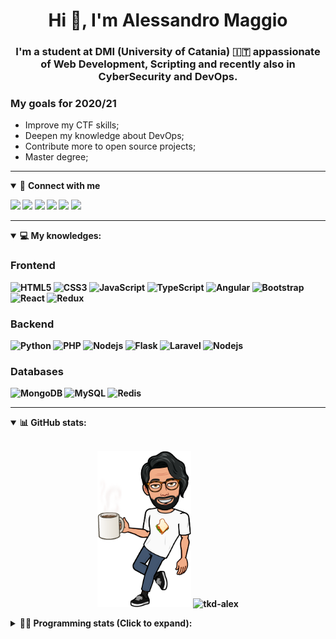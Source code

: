 <h1 align="center">Hi 👋, I'm Alessandro Maggio</h1>
<h3 align="center">I'm a student at DMI (University of Catania) 🇮🇹 appassionate of Web Development, Scripting and recently also in CyberSecurity and DevOps.</h3>

### My goals for 2020/21
- Improve my CTF skills;
- Deepen my knowledge about DevOps;
- Contribute more to open source projects;
- Master degree;

____

<details open>
<summary>🤝 <b>Connect with me<b></summary>

<p align = "center">

[<img src="https://img.shields.io/badge/twitter-1DA1F2.svg?&style=for-the-badge&logo=twitter&logoColor=white" />](https://twitter.com/TkdAxel)
[<img src ="https://img.shields.io/badge/portfolio-web-%23.svg?&style=for-the-badge&logo=&logoColor=white%22">](https://alessandromaggio.it/)
[<img src ="https://img.shields.io/badge/Telegram-1ca0f1.svg?&style=for-the-badge&logo=Telegram&logoColor=white%22&link=https://t.me/TkdAlex">](https://t.me/TkdAlex/)
[<img src="https://img.shields.io/badge/gmail-c14438.svg?&style=for-the-badge&logo=Gmail&logoColor=white&link=mailto:alex.tkd.alex@gmail.com"/>](mailto:alex.tkd.alex@gmail.com)
[<img src="https://img.shields.io/badge/linkedin-0077B5.svg?&style=for-the-badge&logo=linkedin&logoColor=white" />](https://www.linkedin.com/in/aalessandromaggio/)
[<img src = "https://img.shields.io/badge/instagram-E4405F.svg?&style=for-the-badge&logo=instagram&logoColor=white">](https://www.instagram.com/tkd_alex/)
<!--- [![Visits Badge](https://badges.pufler.dev/visits/tkd-alex/tkd-alex?style=for-the-badge&color=blue)](https://github.com/tkd-alex/tkd-alex) -->

</p>

</details>

---

<details open>
<summary>💻 <b>My knowledges</b>: </summary>

### Frontend
![HTML5](https://img.shields.io/badge/-HTML5-E34F26.svg?style=for-the-badge&logo=html5&logoColor=ffffff)
![CSS3](https://img.shields.io/badge/-CSS3-1572B6.svg?style=for-the-badge&logo=css3)
![JavaScript](https://img.shields.io/badge/-JavaScript-282C34?style=for-the-badge&logo=javascript)
![TypeScript](https://img.shields.io/badge/-TypeScript-007ACC?style=for-the-badge&logo=typescript)
![Angular](https://img.shields.io/badge/-Angular-DD0031?style=for-the-badge&logo=angular)
![Bootstrap](https://img.shields.io/badge/-Bootstrap-563D7C.svg?style=for-the-badge&logo=bootstrap)
![React](https://img.shields.io/badge/-React-282C34.svg?style=for-the-badge&logo=react&logoColor=ffffff)
![Redux](https://img.shields.io/badge/-Redux-764ABC.svg?style=for-the-badge&logo=redux)

### Backend
![Python](https://img.shields.io/badge/-Python-3776AB.svg?style=for-the-badge&logo=Python&logoColor=ffffff)
![PHP](https://img.shields.io/badge/-PHP-777BB4.svg?style=for-the-badge&logo=PHP&logoColor=ffffff)
![Nodejs](https://img.shields.io/badge/-Bash-4EAA25.svg?style=for-the-badge&logo=gnu-bash&logoColor=ffffff)
![Flask](https://img.shields.io/badge/-Flask-282C34.svg?style=for-the-badge&logo=flask)
![Laravel](https://img.shields.io/badge/-Laravel-FF2D20.svg?style=for-the-badge&logo=laravel&logoColor=ffffff)
![Nodejs](https://img.shields.io/badge/-Nodejs-339933.svg?style=for-the-badge&logo=Node.js&logoColor=ffffff)

### Databases
![MongoDB](https://img.shields.io/badge/-MongoDB-47A248?style=for-the-badge&logo=mongodb&logoColor=ffffff)
![MySQL](https://img.shields.io/badge/-MySQL-4479A1?style=for-the-badge&logo=mysql&logoColor=ffffff)
![Redis](https://img.shields.io/badge/-Redis-DC382D?style=for-the-badge&logo=Redis&logoColor=ffffff)

</details>

---

<details open>
 <summary>📊 <b>GitHub stats</b>: </summary>

<br>

<p align = "center">
    <img src="https://raw.githubusercontent.com/Tkd-Alex/tkd-alex/master/images/321517cd-ff68-41a7-b0d1-e765680568a7-8b6448d9-c944-4146-b633-adbdd25cb471-v1.png" height="250" />
    <img src="https://github-readme-stats.vercel.app/api?username=tkd-alex&show_icons=true&count_private=true&hide_border=true&line_height=25" alt="tkd-alex">
</p>

</design>

<details>
 <summary>👨‍💻 <b>Programming stats (Click to expand)</b>: </summary>
 
<!--START_SECTION:waka-->
**I'm an Early 🐤** 

```text
🌞 Morning    407 commits    █████░░░░░░░░░░░░░░░░░░░░   21.55% 
🌆 Daytime    758 commits    ██████████░░░░░░░░░░░░░░░   40.13% 
🌃 Evening    674 commits    █████████░░░░░░░░░░░░░░░░   35.68% 
🌙 Night      50 commits     ░░░░░░░░░░░░░░░░░░░░░░░░░   2.65%

```
📅 **I'm Most Productive on Wednesday** 

```text
Monday       308 commits    ████░░░░░░░░░░░░░░░░░░░░░   16.3% 
Tuesday      303 commits    ████░░░░░░░░░░░░░░░░░░░░░   16.04% 
Wednesday    346 commits    ████░░░░░░░░░░░░░░░░░░░░░   18.32% 
Thursday     329 commits    ████░░░░░░░░░░░░░░░░░░░░░   17.42% 
Friday       241 commits    ███░░░░░░░░░░░░░░░░░░░░░░   12.76% 
Saturday     188 commits    ██░░░░░░░░░░░░░░░░░░░░░░░   9.95% 
Sunday       174 commits    ██░░░░░░░░░░░░░░░░░░░░░░░   9.21%

```


📊 **This Week I Spent My Time On** 

```text
⌚︎ Time Zone: Europe/Rome

💬 Programming Languages: 
JavaScript               31 hrs 31 mins      █████████████████░░░░░░░░   69.44% 
Python                   5 hrs 21 mins       ███░░░░░░░░░░░░░░░░░░░░░░   11.81% 
HTML                     2 hrs 8 mins        █░░░░░░░░░░░░░░░░░░░░░░░░   4.72% 
JSON                     2 hrs 3 mins        █░░░░░░░░░░░░░░░░░░░░░░░░   4.55% 
CSS                      1 hr 6 mins         ░░░░░░░░░░░░░░░░░░░░░░░░░   2.44%

🔥 Editors: 
VS Code                  36 hrs 53 mins      ████████████████████░░░░░   81.27% 
Sublime Text             8 hrs 30 mins       ████░░░░░░░░░░░░░░░░░░░░░   18.73%

🐱‍💻 Projects: 
HypeCook-Chrome-Extension30 hrs 20 mins      ████████████████░░░░░░░░░   66.82% 
Unknown Project          8 hrs 23 mins       ████░░░░░░░░░░░░░░░░░░░░░   18.47% 
chrome-exstension        5 hrs 4 mins        ██░░░░░░░░░░░░░░░░░░░░░░░   11.17% 
Twitch-Channel-Points-Min1 hr 35 mins        █░░░░░░░░░░░░░░░░░░░░░░░░   3.52% 
awsuite                  0 secs              ░░░░░░░░░░░░░░░░░░░░░░░░░   0.01%

💻 Operating System: 
Linux                    45 hrs 24 mins      █████████████████████████   100.0%

```

**I Mostly Code in Python** 

```text
Python                   29 repos            ██████████░░░░░░░░░░░░░░░   40.85% 
JavaScript               12 repos            ████░░░░░░░░░░░░░░░░░░░░░   16.9% 
PHP                      5 repos             █░░░░░░░░░░░░░░░░░░░░░░░░   7.04% 
CSS                      5 repos             █░░░░░░░░░░░░░░░░░░░░░░░░   7.04% 
HTML                     5 repos             █░░░░░░░░░░░░░░░░░░░░░░░░   7.04%

```



<!--END_SECTION:waka-->

</details>
